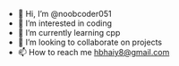 - 👋 Hi, I’m @noobcoder051
- 👀 I’m interested in coding
- 🌱 I’m currently learning cpp
- 💞️ I’m looking to collaborate on projects
- 📫 How to reach me hbhaiy8@gmail.com

<!---
noobcoder051/noobcoder051 is a ✨ special ✨ repository because its `README.md` (this file) appears on your GitHub profile.
You can click the Preview link to take a look at your changes.
--->

